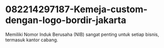 # 082214297187-Kemeja-custom-dengan-logo-bordir-jakarta
Memiliki Nomor Induk Berusaha (NIB) sangat penting untuk setiap bisnis, termasuk kantor cabang.

